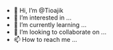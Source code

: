 - 👋 Hi, I’m @Tioajik
- 👀 I’m interested in ...
- 🌱 I’m currently learning ...
- 💞️ I’m looking to collaborate on ...
- 📫 How to reach me ...

<!---
Tioajik/Tioajik is a ✨ special ✨ repository because its `README.md` (this file) appears on your GitHub profile.
You can click the Preview link to take a look at your changes.
--->
